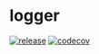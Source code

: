 # logger

[![release](https://github.com/affixapi/logger/actions/workflows/release.yml/badge.svg)](https://github.com/affixapi/logger/actions/workflows/release.yml)
[![codecov](https://codecov.io/gh/affixapi/logger/graph/badge.svg?token=tsCLaKllQ4)](https://codecov.io/gh/affixapi/logger)
